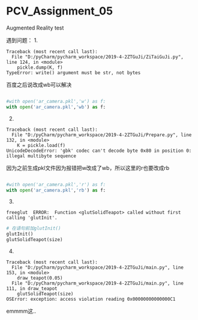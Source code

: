 # PCV_Assignment_05
Augmented Reality test


遇到问题：
1.
```error
Traceback (most recent call last):
  File "D:/pyCharm/pycharm_workspace/2019-4-2ZTGuJi/ZiTaiGuJi.py", line 124, in <module>
    pickle.dump(K, f)
TypeError: write() argument must be str, not bytes
```
百度之后说改成wb可以解决
```python

#with open('ar_camera.pkl','w') as f:
with open('ar_camera.pkl','wb') as f:
```


2.
```error
Traceback (most recent call last):
  File "D:/pyCharm/pycharm_workspace/2019-4-2ZTGuJi/Prepare.py", line 132, in <module>
    K = pickle.load(f)
UnicodeDecodeError: 'gbk' codec can't decode byte 0x80 in position 0: illegal multibyte sequence
```
因为之前生成pkl文件因为报错把w改成了wb，所以这里的r也要改成rb
```python

#with open('ar_camera.pkl','r') as f:
with open('ar_camera.pkl','rb') as f:
```
3.
```error
freeglut  ERROR:  Function <glutSolidTeapot> called without first calling 'glutInit'.
```
```python
# 在语句前加glutInit()
glutInit()
glutSolidTeapot(size)
```
4.
```error
Traceback (most recent call last):
  File "D:/pyCharm/pycharm_workspace/2019-4-2ZTGuJi/main.py", line 153, in <module>
    draw_teapot(0.05)
  File "D:/pyCharm/pycharm_workspace/2019-4-2ZTGuJi/main.py", line 111, in draw_teapot
    glutSolidTeapot(size)
OSError: exception: access violation reading 0x00000000000000C1
```
emmmm这..
```python
```

